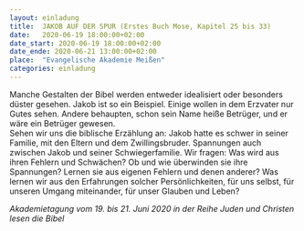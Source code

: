 ```yaml
---
layout: einladung
title:  JAKOB AUF DER SPUR (Erstes Buch Mose, Kapitel 25 bis 33)
date:   2020-06-19 18:00:00+02:00
date_start: 2020-06-19 18:00:00+02:00
date_ende: 2020-06-21 13:00:00+02:00
place:  "Evangelische Akademie Meißen"
categories: einladung
---
```


Manche Gestalten der Bibel werden entweder idealisiert oder besonders düster gesehen. Jakob ist so ein Beispiel. Einige wollen in dem Erzvater nur Gutes sehen. Andere behaupten, schon sein Name heiße Betrüger, und er wäre ein Betrüger gewesen.
<br>
Sehen wir uns die biblische Erzählung an: Jakob hatte es schwer in seiner Familie, mit den Eltern und dem Zwillingsbruder. Spannungen auch zwischen Jakob und seiner Schwiegerfamilie. Wir fragen: Was wird aus ihren Fehlern und Schwächen? Ob und wie überwinden sie ihre Spannungen? Lernen sie aus eigenen Fehlern und denen anderer? Was lernen wir aus den Erfahrungen solcher Persönlichkeiten, für uns selbst, für unseren Umgang miteinander, für unser Glauben und Leben?

*Akademietagung vom 19. bis 21. Juni 2020
in der Reihe Juden und Christen lesen die Bibel*
